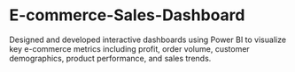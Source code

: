 # E-commerce-Sales-Dashboard
Designed and developed interactive dashboards using Power BI to visualize key e-commerce metrics including profit, order volume, customer demographics, product performance, and sales trends.
